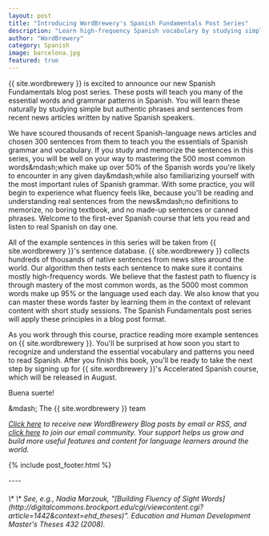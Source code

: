 ```yaml
---
layout: post
title: "Introducing WordBrewery's Spanish Fundamentals Post Series"
description: "Learn high-frequency Spanish vocabulary by studying simple but authentic phrases and sentences from recent news articles written by native Spanish speakers."
author: "WordBrewery"
category: Spanish
image: barcelona.jpg
featured: true
---
```


{{ site.wordbrewery }} is excited to announce our new Spanish Fundamentals blog post series. These posts will teach you many of the essential words and grammar patterns in Spanish. You will learn these naturally by studying simple but authentic phrases and sentences from recent news articles written by native Spanish speakers.

We have scoured thousands of recent Spanish-language news articles and chosen 300 sentences from them to teach you the essentials of Spanish grammar and vocabulary. If you study and memorize the sentences in this series, you will be well on your way to mastering the 500 most common words&amp;mdash;which make up over 50% of the Spanish words you're likely to encounter in any given day&amp;mdash;while also familiarizing yourself with the most important rules of Spanish grammar. With some practice, you will begin to experience what fluency feels like, because you'll be reading and understanding real sentences from the news&amp;mdash;no definitions to memorize, no boring textbook, and no made-up sentences or canned phrases. Welcome to the first-ever Spanish course that lets you read and listen to real Spanish on day one.

All of the example sentences in this series will be taken from {{ site.wordbrewery }}'s sentence database. {{ site.wordbrewery }} collects hundreds of thousands of native sentences from news sites around the world. Our algorithm then tests each sentence to make sure it contains mostly high-frequency words. We believe that the fastest path to fluency is through mastery of the most common words, as the 5000 most common words make up 95% or the language used each day. We also know that you can master these words faster by learning them in the context of relevant content with short study sessions. The Spanish Fundamentals post series will apply these principles in a blog post format.

As you work through this course, practice reading more example sentences on {{ site.wordbrewery }}. You'll be surprised at how soon you start to recognize and understand the essential vocabulary and patterns you need to read Spanish. After you finish this book, you'll be ready to take the next step by signing up for {{ site.wordbrewery }}'s Accelerated Spanish course, which will be released in August.

Buena suerte!

&amp;mdash; The {{ site.wordbrewery }} team

*[Click here](http://feeds.feedburner.com/LanguageUntapped) to receive new WordBrewery Blog posts by email or RSS, and [click here](http://goo.gl/pTPRvb) to join our email community. Your support helps us grow and build more useful features and content for language learners around the world.*

{% include post_footer.html %}

\-\-\-\-
<h6 markdown="block" font-size="0.5em">
\* \* See, e.g., Nadia Marzouk, "[Building Fluency of Sight Words](http://digitalcommons.brockport.edu/cgi/viewcontent.cgi?article=1442&amp;context=ehd_theses)". Education and Human Development Master's Theses 432 (2008).
</h6>

